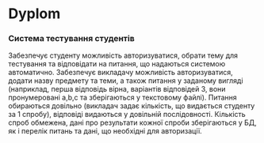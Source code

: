 # Dyplom
### Система тестування студентів
Забезпечує студенту можливість авторизуватися, обрати тему для тестування та відповідати на питання, що надаються системою автоматично. Забезпечує викладачу можливість авторизуватися, додати назву предмету та теми, а також питання у заданому вигляді (наприклад, перша відповідь вірна, варіантів відповідей 3, вони пронумеровані a,b,c та зберігаються у текстовому файлі). Питання обираються довільно (викладач задає кількість, що видається студенту за 1 спробу), відповіді видаються у довільній послідовності. Кількість спроб обмежена, дані про результати кожної спроби зберігаються у БД, як і перелік питань та дані, що необхідні для авторизації.
